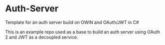 # Auth-Server
Template for an auth server build on OWIN and OAuth/JWT in C#

This is an example repo used as a base to build an auth server using OAuth 2 and JWT as a decoupled service.
